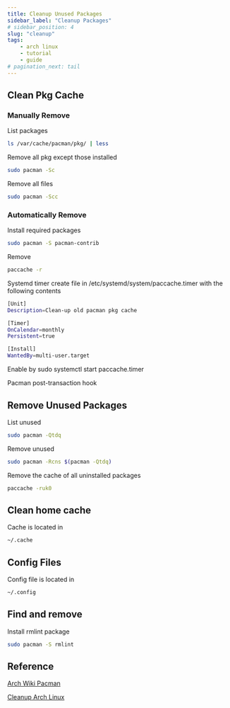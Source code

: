 ```yaml
---
title: Cleanup Unused Packages
sidebar_label: "Cleanup Packages"
# sidebar_position: 4
slug: "cleanup"
tags:
    - arch linux
    - tutorial
    - guide
# pagination_next: tail
---
```


## Clean Pkg Cache

### Manually Remove

List packages
```bash
ls /var/cache/pacman/pkg/ | less 
```

Remove all pkg except those installed
```bash
sudo pacman -Sc 
```

Remove all files
```bash
sudo pacman -Scc
```

### Automatically Remove

Install required packages
```bash
sudo pacman -S pacman-contrib
```

Remove
```bash
paccache -r
```

Systemd timer create file in /etc/systemd/system/paccache.timer with the following contents
```bash
[Unit]
Description=Clean-up old pacman pkg cache

[Timer]
OnCalendar=monthly
Persistent=true

[Install]
WantedBy=multi-user.target
```

Enable by sudo systemctl start paccache.timer

Pacman post-transaction hook

## Remove Unused Packages

List unused
```bash
sudo pacman -Qtdq
```

Remove unused
```bash
sudo pacman -Rcns $(pacman -Qtdq)
```

Remove the cache of all uninstalled packages
```bash
paccache -ruk0
```

## Clean home cache

Cache is located in
```bash
~/.cache
```

## Config Files

Config file is located in
```bash
~/.config
```

## Find and remove

Install rmlint package
```bash
sudo pacman -S rmlint
```

## Reference

[Arch Wiki Pacman](https://wiki.archlinux.org/title/Pacman#Removing_packages)

[Cleanup Arch Linux](https://gist.github.com/rumansaleem/083187292632f5a7cbb4beee82fa5031)